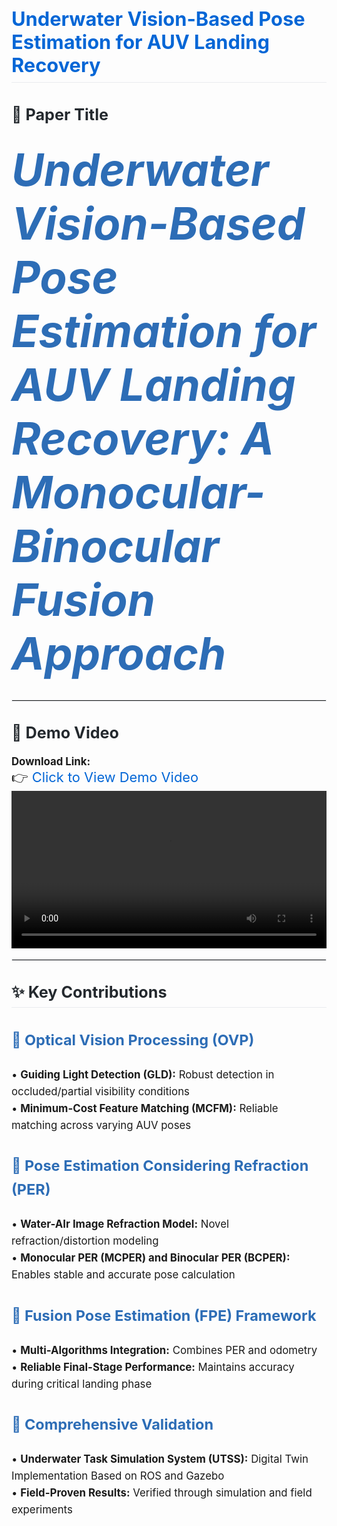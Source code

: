 <h1 style="font-size: 2.2em; color: #0366d6; border-bottom: 1px solid #eaecef; padding-bottom: 0.3em;">Underwater Vision-Based Pose Estimation for AUV Landing Recovery</h1>

<h2 style="font-size: 1.8em; color: #24292e;">📜 Paper Title</h2>
<p style="font-size: 2.2em;">
<em style="font-size: 2.3em; color: #2d6db6;"> <strong> Underwater Vision-Based Pose Estimation for AUV Landing Recovery: A Monocular-Binocular Fusion Approach </strong></em>
</p>

<hr style="border: 1px solid #eaecef;">

<h2 style="font-size: 1.8em; color: #24292e;">🎥 Demo Video</h2>
<p style="font-size: 1.2em;">
<strong>Download Link:</strong><br>
<span style="font-size: 1.3em;">👉 <a href="https://pan.sjtu.edu.cn/web/preview/media?name=demo.mp4&path=&previewPage=1&spaceId=space2m8xvhp71best&from=share&spaceOrgId=1&showList=0&shareToken=fed2cb79b10caa302af0a0d0567f3d74&seq=0.8892785945636588" style="color: #0366d6; text-decoration: none;">Click to View Demo Video</a></span>
  <video controls width="100%">
  <source src="视频文件的URL地址" type="deom.mp4">
  你的浏览器不支持视频播放。
</video>
</p>

<hr style="border: 1px solid #eaecef;">


<h2 style="font-size: 1.8em; color: #24292e; border-bottom: 1px solid #eaecef; padding-bottom: 0.3em;">✨ Key Contributions</h2>

<div style="font-size: 1.2em; line-height: 1.6;">

<h3 style="color: #2d6db6; font-size: 1.4em;"><strong>🌟</strong> Optical Vision Processing (OVP) </h3>
<p>
• <strong>Guiding Light Detection (GLD):</strong> Robust detection in occluded/partial visibility conditions<br>
• <strong>Minimum-Cost Feature Matching (MCFM):</strong> Reliable matching across varying AUV poses
</p>

<h3 style="color: #2d6db6; font-size: 1.4em;"><strong>🌟</strong>  Pose Estimation Considering Refraction (PER)</h3>
<p>
• <strong>Water-AIr Image Refraction Model:</strong> Novel refraction/distortion modeling<br>
• <strong>Monocular PER (MCPER) and  Binocular PER (BCPER):</strong> Enables stable and accurate pose calculation 
</p>

<h3 style="color: #2d6db6; font-size: 1.4em;"><strong>🌟</strong> Fusion Pose Estimation (FPE) Framework</h3>
<p>
• <strong>Multi-Algorithms Integration:</strong> Combines PER and odometry <br>
• <strong>Reliable Final-Stage Performance:</strong> Maintains accuracy during critical landing phase
</p>

<h3 style="color: #2d6db6; font-size: 1.4em;"><strong>🌟</strong> Comprehensive Validation</h3>
<p>
• <strong>Underwater Task Simulation System (UTSS):</strong> Digital Twin Implementation Based on ROS and Gazebo<br>
• <strong>Field-Proven Results:</strong> Verified through simulation and field experiments
</p>
</div>
